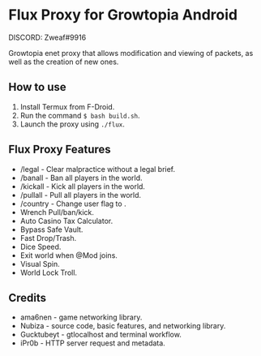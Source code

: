 # Flux Proxy for Growtopia Android
DISCORD: Zweaf#9916

Growtopia enet proxy that allows modification and viewing of packets, as well as the creation of new ones.

## How to use
1. Install Termux from F-Droid.
2. Run the command `$ bash build.sh`.
3. Launch the proxy using `./flux`.

## Flux Proxy Features
* /legal - Clear malpractice without a legal brief.
* /banall - Ban all players in the world.
* /kickall - Kick all players in the world.
* /pullall - Pull all players in the world.
* /country - Change user flag to <countryid>.
* Wrench Pull/ban/kick.
* Auto Casino Tax Calculator.
* Bypass Safe Vault.
* Fast Drop/Trash.
* Dice Speed.
* Exit world when @Mod joins.
* Visual Spin.
* World Lock Troll.

## Credits
* ama6nen - game networking library.
* Nubiza - source code, basic features, and networking library.
* Gucktubeyt - gtlocalhost and terminal workflow.
* iPr0b - HTTP server request and metadata.
